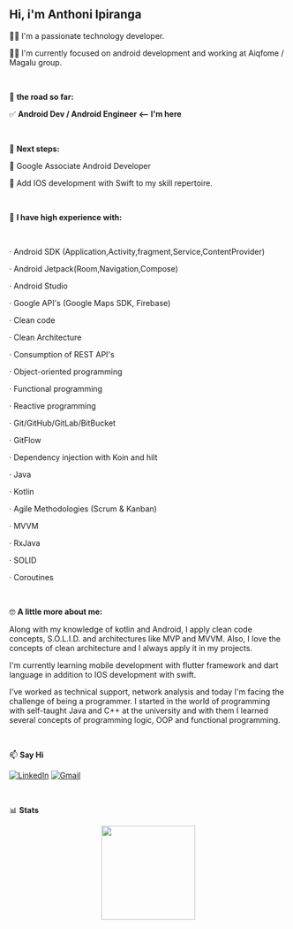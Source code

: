 ## Hi, i'm Anthoni Ipiranga

👋🏻 I'm a passionate technology developer.

💪🏻 I'm currently focused on android development and working at Aiqfome / Magalu group.

</br>

🚀 **the road so far:**

✅ **Android Dev / Android Engineer <-- I'm here**

</br>

🗾 **Next steps:**

📍 Google Associate Android Developer

📍 Add IOS development with Swift to my skill repertoire.


</br>

 🔧 **I have high experience with:**
  
  
  </br>
  
· Android SDK (Application,Activity,fragment,Service,ContentProvider)

· Android Jetpack(Room,Navigation,Compose)

· Android Studio

· Google API's (Google Maps SDK, Firebase)

· Clean code

· Clean Architecture

· Consumption of REST API's

· Object-oriented programming

· Functional programming

· Reactive programming

· Git/GitHub/GitLab/BitBucket

· GitFlow

· Dependency injection with Koin and hilt

· Java

· Kotlin

· Agile Methodologies (Scrum & Kanban)

· MVVM

· RxJava

· SOLID

· Coroutines
  
</br>

🤓 **A little more about me:**

Along with my knowledge of kotlin and Android, I apply clean code concepts, S.O.L.I.D. and architectures like MVP and MVVM. Also, I love the concepts of clean architecture and I always apply it in my projects.

I'm currently learning mobile development with flutter framework and dart language in addition to IOS development with swift.

  I've worked as technical support, network analysis and today I'm facing the challenge of being a programmer. I started in the world of programming with self-taught Java and C++ at the university and with them I learned several concepts of programming logic, OOP and functional programming.
  
  </br>

:mailbox: **Say Hi** 

[![LinkedIn](https://img.shields.io/badge/-LINKEDIN-0077B5?style=for-the-badge&logo=linkedin&logoColor=white)](https://www.linkedin.com/in/anthoniipiranga/)
[![Gmail](https://img.shields.io/badge/-GMAIL-D14836?style=for-the-badge&logo=gmail&logoColor=white)](mailto:anthoni.ipiranga@gmail.com)


</br>

📊 **Stats**

<p align="center">
<a href="https://github.com/AnthoniIP">
<img height="170em" align="center" src="https://github-readme-stats.vercel.app/api/top-langs/?username=anthoniip&layout=compact" />
</a>
</p>

